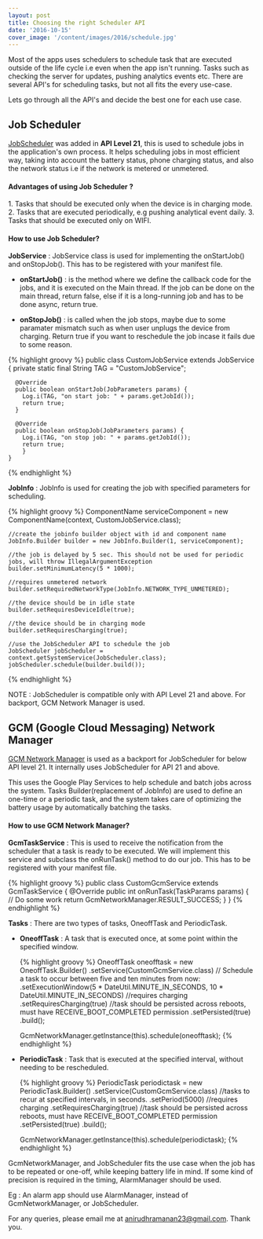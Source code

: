 ```yaml
---
layout: post
title: Choosing the right Scheduler API
date: '2016-10-15'
cover_image: '/content/images/2016/schedule.jpg'
---
```

Most of the apps uses schedulers to schedule task that are executed outside of the life cycle i.e even when the app isn't running. Tasks such as checking the server for updates, pushing analytics events etc. There are several API's for scheduling tasks, but not all fits the every use-case. 

Lets go through all the API's and decide the best one for each use case.

## Job Scheduler 

[JobScheduler](https://developer.android.com/reference/android/app/job/JobScheduler.html) was added in <b>API Level 21</b>, this is used to schedule jobs in the application's own process. It helps scheduling jobs in most efficient way, taking into account the battery status, phone charging status, and also the network status i.e if the network is metered or unmetered.

<h4>Advantages of using Job Scheduler ?</h4>
  1. Tasks that should be executed only when the device is in charging mode.
  2. Tasks that are executed periodically, e.g pushing analytical event daily.
  3. Tasks that should be executed only on WIFI.

<h4>How to use Job Scheduler?</h4>

<b>JobService</b> : JobService class is used for implementing the onStartJob() and onStopJob(). This has to be registered with your manifest file.

  * <b>onStartJob()</b> : is the method where we define the callback code for the jobs, and it is executed on the Main thread. If the job can be done on the main thread, return false, else if it is a long-running job and has to be done async, return true.

  * <b>onStopJob()</b> : is called when the job stops, maybe due to some paramater mismatch such as when user unplugs the device from charging. Return true if you want to reschedule the job incase it fails due to some reason.

  {% highlight groovy %}
    public class CustomJobService extends JobService {
      private static final String TAG = "CustomJobService";

      @Override
      public boolean onStartJob(JobParameters params) {
        Log.i(TAG, "on start job: " + params.getJobId());
        return true;
      }

      @Override
      public boolean onStopJob(JobParameters params) {
        Log.i(TAG, "on stop job: " + params.getJobId());
        return true;
        }
    }
  {% endhighlight %}

<b>JobInfo</b> : JobInfo is used for creating the job with specified parameters for scheduling. 

  {% highlight groovy %}
    ComponentName serviceComponent = new ComponentName(context, CustomJobService.class);
      
    //create the jobinfo builder object with id and component name
    JobInfo.Builder builder = new JobInfo.Builder(1, serviceComponent);
    
    //the job is delayed by 5 sec. This should not be used for periodic jobs, will throw IllegalArgumentException
    builder.setMinimumLatency(5 * 1000);

    //requires unmetered network
    builder.setRequiredNetworkType(JobInfo.NETWORK_TYPE_UNMETERED); 
    
    //the device should be in idle state
    builder.setRequiresDeviceIdle(true); 

    //the device should be in charging mode
    builder.setRequiresCharging(true);

    //use the JobScheduler API to schedule the job
    JobScheduler jobScheduler = context.getSystemService(JobScheduler.class);
    jobScheduler.schedule(builder.build());
  {% endhighlight %}

NOTE : JobScheduler is compatible only with API Level 21 and above. For backport, GCM Network Manager is used.

## GCM (Google Cloud Messaging) Network Manager

[GCM Network Manager](https://developers.google.com/android/reference/com/google/android/gms/gcm/GcmNetworkManager) is used as a backport for JobScheduler for below API level 21. It internally uses JobScheduler for API 21 and above. 

This uses the Google Play Services to help schedule and batch jobs across the system. Tasks Builder(replacement of JobInfo) are used to define an one-time or a periodic task, and the system takes care of optimizing the battery usage by automatically batching the tasks.

<h4>How to use GCM Network Manager?</h4>

<b>GcmTaskService</b> : This is used to receive the notification from the scheduler that a task is ready to be executed. We will implement this service and subclass the onRunTask() method to do our job. This has to be registered with your manifest file.

  {% highlight groovy %}
    public class CustomGcmService extends GcmTaskService {
         @Override
         public int onRunTask(TaskParams params) {
             // Do some work
             return GcmNetworkManager.RESULT_SUCCESS;
         }
     }
  {% endhighlight %}

<b>Tasks</b> : There are two types of tasks, OneoffTask and PeriodicTask.

* <b>OneoffTask</b> : A task that is executed once, at some point within the specified window. 

  {% highlight groovy %}
    OneoffTask oneofftask = new OneoffTask.Builder()
                    .setService(CustomGcmService.class)
                    // Schedule a task to occur between five and ten minutes from now:
                    .setExecutionWindow(5 * DateUtil.MINUTE_IN_SECONDS, 10 * DateUtil.MINUTE_IN_SECONDS)
                    //requires charging
                    .setRequiresCharging(true)
                    //task should be persisted across reboots, must have RECEIVE_BOOT_COMPLETED permission
                    .setPersisted(true)
                    .build();

  GcmNetworkManager.getInstance(this).schedule(oneofftask);
  {% endhighlight %}

* <b>PeriodicTask</b> : Task that is executed at the specified interval, without needing to be rescheduled.

  {% highlight groovy %}
    PeriodicTask periodictask = new PeriodicTask.Builder()
                    .setService(CustomGcmService.class)
                    //tasks to recur at specified intervals, in seconds.
                    .setPeriod(5000)
                    //requires charging
                    .setRequiresCharging(true)
                    //task should be persisted across reboots, must have RECEIVE_BOOT_COMPLETED permission
                    .setPersisted(true)
                    .build();

  GcmNetworkManager.getInstance(this).schedule(periodictask);
  {% endhighlight %}

GcmNetworkManager, and JobScheduler fits the use case when the job has to be repeated or one-off, while keeping battery life in mind. If some kind of precision is required in the timing, AlarmManager should be used. 

Eg : An alarm app should use AlarmManager, instead of GcmNetworkManager, or JobScheduler.

For any queries, please email me at anirudhramanan23@gmail.com. Thank you.